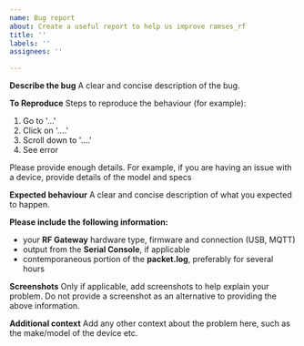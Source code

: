 ```yaml
---
name: Bug report
about: Create a useful report to help us improve ramses_rf
title: ''
labels: ''
assignees: ''

---
```


**Describe the bug**
A clear and concise description of the bug.

**To Reproduce**
Steps to reproduce the behaviour (for example):
1. Go to '...'
2. Click on '....'
3. Scroll down to '....'
4. See error

Please provide enough details. For example, if you are having an issue with a device, provide details of the model and specs

**Expected behaviour**
A clear and concise description of what you expected to happen.

**Please include the following information:**
 - your **RF Gateway** hardware type, firmware and connection (USB, MQTT)
 - output from the **Serial Console**, if applicable
 - contemporaneous portion of the **packet.log**, preferably for several hours

**Screenshots**
Only if applicable, add screenshots to help explain your problem. Do not provide a screenshot as an alternative to providing the above information.

**Additional context**
Add any other context about the problem here, such as the make/model of the device etc.
